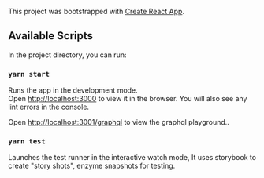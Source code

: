 This project was bootstrapped with [Create React App](https://github.com/facebook/create-react-app).

## Available Scripts

In the project directory, you can run:

### `yarn start`

Runs the app in the development mode.<br>
Open [http://localhost:3000](http://localhost:3000) to view it in the browser.
You will also see any lint errors in the console.

Open [http://localhost:3001/graphql](http://localhost:3001/graphql) to view the graphql playground..<br>

### `yarn test`

Launches the test runner in the interactive watch mode, It uses storybook to create "story shots", enzyme snapshots for testing.<br>

